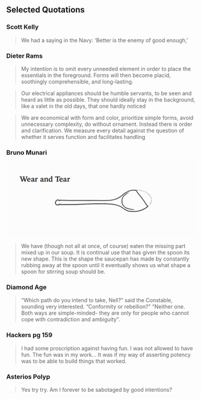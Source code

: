 ## Selected Quotations 

### Scott Kelly
> We had a saying in the Navy: ‘Better is the enemy of good enough,’

### Dieter Rams

> My intention is to omit every unneeded element in order to place the
> essentials in the foreground. Forms will then become placid, soothingly
> comprehensible, and long-lasting.

> Our electrical appliances should be humble servants, to be seen and heard as
> little as possible. They should ideally stay in the background, like a valet
> in the old days, that one hardly noticed

> We are economical with form and color, prioritize simple forms, avoid
> unnecessary complexity, do without ornament. Instead there is order and
> clarification. We measure every detail against the question of whether it
> serves function and facilitates handling

### Bruno Munari

![spoon](./wear-and-tear.png)

> We have (though not all at once, of course) eaten the missing part mixed up in
> our soup. It is continual use that has given the spoon its new shape. This is
> the shape the saucepan has made by constantly rubbing away at the spoon until
> it eventually shows us what shape a spoon for stirring soup should be.

### Diamond Age

> “Which path do you intend to take, Nell?” said the Constable, sounding very interested. “Conformity or rebellion?”
> “Neither one. Both ways are simple-minded- they are only for people who cannot
> cope with contradiction and ambiguity”.

### Hackers pg 159
> I had some proscription against having fun. I was not allowed to have fun.
> The fun was in my work… It was if my way of asserting potency was to be able
> to build things that worked.


### Asterios Polyp
> Yes try try. Am I forever to be sabotaged by good intentions?

